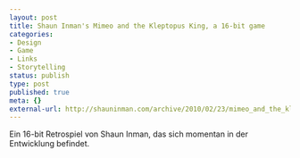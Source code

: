 ```yaml
---
layout: post
title: Shaun Inman's Mimeo and the Kleptopus King, a 16-bit game
categories:
- Design
- Game
- Links
- Storytelling
status: publish
type: post
published: true
meta: {}
external-url: http://shauninman.com/archive/2010/02/23/mimeo_and_the_kleptopus_king
---
```

Ein 16-bit Retrospiel von Shaun Inman, das sich momentan in der Entwicklung befindet.
